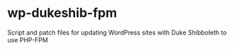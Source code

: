 wp-dukeshib-fpm
===============

Script and patch files for updating WordPress sites with Duke Shibboleth to use PHP-FPM 
